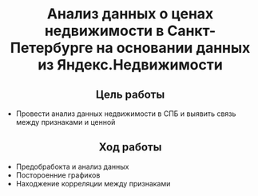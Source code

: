 
<h1 align="center">Анализ данных о ценах недвижимости в Санкт-Петербурге на основании данных из Яндекс.Недвижимости</h1>

<h2 align="center">Цель работы</h2>

 - Провести анализ данных недвижимости в СПБ и выявить связь между признаками и ценной

<h2 align="center">Ход работы</h2>

 - Предобрабокта и анализ данных
 - Постороенние графиков
 - Находжение корреляции между признаками
